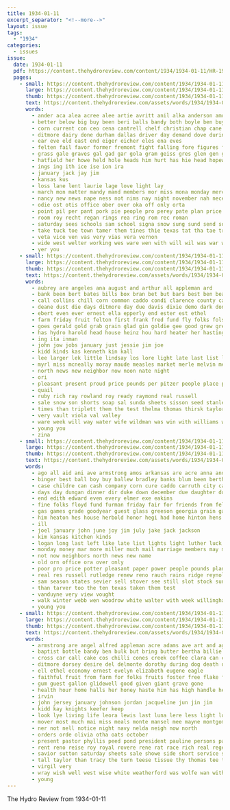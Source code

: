 ```yaml
---
title: 1934-01-11
excerpt_separator: "<!--more-->"
layout: issue
tags:
  - "1934"
categories:
  - issues
issue:
  date: 1934-01-11
  pdf: https://content.thehydroreview.com/content/1934/1934-01-11/HR-1934-01-11.pdf
  pages:
    - small: https://content.thehydroreview.com/content/1934/1934-01-11/small/HR-1934-01-11-01.jpg
      large: https://content.thehydroreview.com/content/1934/1934-01-11/large/HR-1934-01-11-01.jpg
      thumb: https://content.thehydroreview.com/content/1934/1934-01-11/thumbnails/HR-1934-01-11-01.jpg
      text: https://content.thehydroreview.com/assets/words/1934/1934-01-11/HR-1934-01-11-01.txt
      words:
        - ander aca alea acree alee artie avritt anil alka anderson amos all anon ane are ani american and ave arm agent
        - better below big buy been beri balls bandy both boyle ben buys bere back bears boas boys bene bennett bradley but blackwell
        - corn current con ceo cena cantrell chelf christian chap cane cover cotton crail cage cedar class cue county caddo city cobb col canyon cox chief comer conn court car cad cor
        - ditmore dairy done durham dallas driver day demand dove during down davis dear
        - ear eve eld east end eiger eicher eles ena eves
        - felten fail favor former fremont fight falling fore figures fund few fell fie foe fair frieda first felton face friends for feo from fallen
        - grass gale graves gal gad gar gola gram geiss gres glen gen gach gaul gam gus gee
        - hatfield her howe held hole heads him hurt has hie head hopewell had hase helps hydro home
        - ings ing ith ice ise ion ira
        - january jack jay jim
        - kansas kus
        - loss lane lent laurie lage love light lay
        - march mon matter mandy mand members mor miss mona monday merchant mus most more
        - nancy new news nape ness not nims nay night november nah necessary nona
        - odie ost otis office ober over oka off only orta
        - point pil per pant pork pie people pro perey pate plan price present peda pay pall president
        - room roy recht regan rings rea ring rom rec roman
        - saturday sees schools sam school signa snow sung sund send son schoo say stockton sale state service second six sun slee sion sister sane sch show sorrow stange she san see strong stovall sky
        - take tuck toe town tamer them tines thie texas tat tha tae tryon tee trust tue the then tea
        - veta vice ven vas very vias vera vernon
        - wide west welter working wes ware wen with will wil was war world weatherford walter wee went weeks wood
        - yer you
    - small: https://content.thehydroreview.com/content/1934/1934-01-11/small/HR-1934-01-11-02.jpg
      large: https://content.thehydroreview.com/content/1934/1934-01-11/large/HR-1934-01-11-02.jpg
      thumb: https://content.thehydroreview.com/content/1934/1934-01-11/thumbnails/HR-1934-01-11-02.jpg
      text: https://content.thehydroreview.com/assets/words/1934/1934-01-11/HR-1934-01-11-02.txt
      words:
        - aubrey are angeles ana august and arthur all appleman ard
        - bank been bert bates bills box bran bet but bars best ben beacon bane byrd baker black big bers banks better business barber
        - call collins chill corn common caddo condi clarence county cash clifford craig can city care close car cake clinton charles cashier ceci carl cotton
        - deane dust die days ditmore day due davis dixie demo dark donald dooley
        - ebert even ever ernest ella epperly end ester est ethel
        - farm friday fruit felton first frank fred fund fly folks folsom fost for farrel frid
        - goes gerald gold grab grain glad gin goldie gee good grew gregg
        - has hydro harold head house heinz hou hard heater her hastings har home hot health hudson hes herndon henry
        - ing ita inman
        - john jow jobs january just jessie jim joe
        - kidd kinds kas kenneth kin kall
        - lee larger lek little lindsay los lore light late last list lan litle loar
        - myrl miss mcneally moray maude measles market merle melvin meal marion moni mince moser miller mer monday
        - north news new neighbor now noon nate night
        - ori
        - pleasant present proud price pounds per pitzer people place part pope piri pound pel
        - quail
        - ruby rich ray rowland roy ready raymond real russell
        - sale snow son shorts soap sal sunda sheets sisson seed stanley size school see state spate strong sas sia stock sick selock sylvester stem shoemaker south supper saturday sunday salad sister smith
        - times than triplett them the test thelma thomas thirsk taylor
        - very vault viola val valley
        - ware week will way water wife wildman was win with williams william webb wack weatherford while window wes
        - young you
        - zina
    - small: https://content.thehydroreview.com/content/1934/1934-01-11/small/HR-1934-01-11-03.jpg
      large: https://content.thehydroreview.com/content/1934/1934-01-11/large/HR-1934-01-11-03.jpg
      thumb: https://content.thehydroreview.com/content/1934/1934-01-11/thumbnails/HR-1934-01-11-03.jpg
      text: https://content.thehydroreview.com/assets/words/1934/1934-01-11/HR-1934-01-11-03.txt
      words:
        - ago all aid ani ave armstrong amos arkansas are acre anna and
        - binger best ball boy buy ballew bradley banks blum been bertha bonds bread business but browne booth back baby bring brought bills bridge bob bartgis bank breed big better blonde born bert
        - case childre can cash company corn cure caddo carruth city call cotton clinton con crail cope cashier county came constant cox comes christmas close carney
        - days day dungan dinner dir duke down december due daughter dour deal
        - end edith edward even every elmer exe eakins
        - fine folks floyd fund furman friday fair for friends from fellow farm fred
        - gas games grade goodyear guest glass greeson georgia grain gandy gone grow gaunt
        - him heaton hes house herbold honor hegi had home hinton hens hope has hoyt holiday hydro hin henry her high harold hour henke hamilton
        - ill
        - joel january john june joy jim july jake jack jackson
        - kim kansas kitchen kinds
        - logan long last left like late list lights light luther luck lower
        - monday money mar more miller much mail marriage members may mack million mansell marie most morning miss made
        - not now neighbors north news new name
        - old orn office ora over only
        - poor pro price potter pleasant paper power people pounds plan pape proud part per
        - real res russell rutledge renew reno rauch rains ridge reynolds routh rea
        - sam season states sevier sell stover see still slot stock sun silver staples sick saturday sells standard son service state stoves sincere shade sunday surplus shanks scott she stocks
        - than tarver too the ten texas taken them test
        - vanduyne very view vought
        - walk winter webb wen woodrow white walter with week willingham went word will williams wilbur wil wheat wink was
        - young you
    - small: https://content.thehydroreview.com/content/1934/1934-01-11/small/HR-1934-01-11-04.jpg
      large: https://content.thehydroreview.com/content/1934/1934-01-11/large/HR-1934-01-11-04.jpg
      thumb: https://content.thehydroreview.com/content/1934/1934-01-11/thumbnails/HR-1934-01-11-04.jpg
      text: https://content.thehydroreview.com/assets/words/1934/1934-01-11/HR-1934-01-11-04.txt
      words:
        - armstrong are angel alfred appleman acre adams ave art and age argo aid all
        - baptist bottle bandy ben bulk but bring butter bertha billie beans bars boat barber bartlett best blanche bar beau been bride brother browne big bors brothers board better
        - cross car call cake cos chilli cones creek coffee clara can chairs card cream cantrell cash calvary corn crystal cains church cody crosswhite cane city collier carruth come
        - ditmore dorsey desire del delmonte dorothy during dog death day douglas
        - ell ethel economy ernest evelyn elizabeth eugene eagle
        - faithful fruit from farm for folks fruits foster free flake first friends flakes frost fresh friday feo found fron fay ferguson
        - gum guest gallon glidewell good given giant grave gone
        - health hour home halls her honey haste him has high handle helen hot hydro hume hope
        - irvin
        - john jersey january johnson jordan jacqueline jun jin jim
        - kidd kay knights keefer keep
        - look lye living life leora lewis last luna lere less light loy lone lura louis line large love long
        - mover most much mai miss meals monte mansel mee mayne montgomery mon members mehr must muck market mat monday money mere
        - ner not nell notice night navy nelda neigh now north
        - orders orde olivia otha oats october
        - present pastor phyllis peed pond president pauline persons patterson place pounds peoples pay powder pinto pail pere pump pears pete pink power pou pie pride parra pope pee pers pepe per
        - rent reno reise roy royal rovere rene rat race rich real rege rain rowan renee ree rel reels ret reola
        - savior sutton saturday sheets sale showe side short service shink starch salmon soap sunday spencer salad style sees save shower sunny spohn sunshine standard store school step sugar ser size shanks saucer
        - tall taylor than tracy the turn teese tissue thy thomas tee too turke then trust
        - virgil very
        - wray wish well west wise white weatherford was wolfe wan with will whit wilson
        - young
---
```


The Hydro Review from 1934-01-11

<!--more-->

